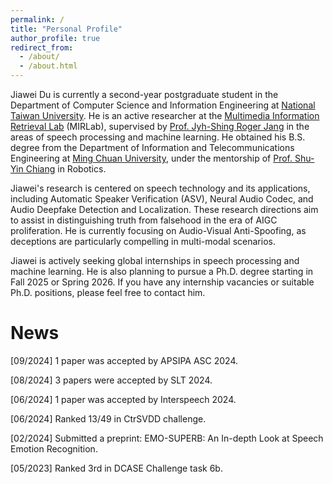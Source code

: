 ```yaml
---
permalink: /
title: "Personal Profile"
author_profile: true
redirect_from: 
  - /about/
  - /about.html
---
```

Jiawei Du is currently a second-year postgraduate student in the Department of Computer Science and Information Engineering at [National Taiwan University](http://www.ntu.edu.tw/english/). He is an active researcher at the [Multimedia Information Retrieval Lab](http://mirlab.org/) (MIRLab), supervised by [Prof. Jyh-Shing Roger Jang](http://mirlab.org/jang/) in the areas of speech processing and machine learning. He obtained his B.S. degree from the Department of Information and Telecommunications Engineering at [Ming Chuan University](http://web2.mcu.edu.tw/en/), under the mentorship of [Prof. Shu-Yin Chiang](http://www.researchgate.net/profile/Shu-Yin-Chiang) in Robotics.

Jiawei's research is centered on speech technology and its applications, including Automatic Speaker Verification (ASV), Neural Audio Codec, and Audio Deepfake Detection and Localization. These research directions aim to assist in distinguishing truth from falsehood in the era of AIGC proliferation. He is currently focusing on Audio-Visual Anti-Spoofing, as deceptions are particularly compelling in multi-modal scenarios.

Jiawei is actively seeking global internships in speech processing and machine learning. He is also planning to pursue a Ph.D. degree starting in Fall 2025 or Spring 2026. If you have any internship vacancies or suitable Ph.D. positions, please feel free to contact him.

News
======
[09/2024] 1 paper was accepted by APSIPA ASC 2024.

[08/2024] 3 papers were accepted by SLT 2024.

[06/2024] 1 paper was accepted by Interspeech 2024.

[06/2024] Ranked 13/49 in CtrSVDD challenge.

[02/2024] Submitted a preprint: EMO-SUPERB: An In-depth Look at Speech Emotion Recognition.

[05/2023] Ranked 3rd in DCASE Challenge task 6b.

<script type="text/javascript" id="clustrmaps" src="//clustrmaps.com/map_v2.js?d=wEPsipcZ0DHSIofenuyfhRNlIYV4N1dtBVt4Pbi0Ygw&cl=ffffff&w=300&t=n&co=2d78ad&cmo=3acc3a&cmn=ff5353&ct=ffffff"></script>
